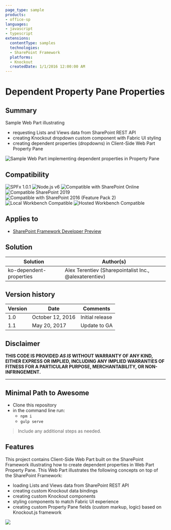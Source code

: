 ```yaml
---
page_type: sample
products:
- office-sp
languages:
- javascript
- typescript
extensions:
  contentType: samples
  technologies:
  - SharePoint Framework
  platforms:
  - Knockout
  createdDate: 1/1/2016 12:00:00 AM
---
```

# Dependent Property Pane Properties

## Summary
Sample Web Part illustrating
* requesting Lists and Views data from SharePoint REST API
* creating Knockout dropdown custom component with Fabric UI styling
* creating dependent properties (dropdowns) in Client-Side Web Part Property Pane

![Sample Web Part implementing dependent properties in Property Pane](./assets/dep-props.png)


## Compatibility

![SPFx 1.0.1](https://img.shields.io/badge/SPFx-1.0.1-green.svg)
![Node.js v6](https://img.shields.io/badge/Node.js-v6-green.svg) 
![Compatible with SharePoint Online](https://img.shields.io/badge/SharePoint%20Online-Compatible-green.svg)
![Compatible SharePoint 2019](https://img.shields.io/badge/SharePoint%20Server%202019-Compatible-green.svg)
![Compatible with SharePoint 2016 (Feature Pack 2)](https://img.shields.io/badge/SharePoint%20Server%202016%20(Feature%20Pack%202)-Compatible-green.svg)
![Local Workbench Compatible](https://img.shields.io/badge/Local%20Workbench-Compatible-green.svg)
![Hosted Workbench Compatible](https://img.shields.io/badge/Hosted%20Workbench-Compatible-green.svg)



## Applies to

* [SharePoint Framework Developer Preview](https://docs.microsoft.com/sharepoint/dev/spfx/sharepoint-framework-overview)

## Solution

Solution|Author(s)
--------|---------
ko-dependent-properties | Alex Terentiev (Sharepointalist Inc., @alexaterentiev)

## Version history

Version|Date|Comments
-------|----|--------
1.0|October 12, 2016|Initial release
1.1|May 20, 2017| Update to GA

## Disclaimer
**THIS CODE IS PROVIDED *AS IS* WITHOUT WARRANTY OF ANY KIND, EITHER EXPRESS OR IMPLIED, INCLUDING ANY IMPLIED WARRANTIES OF FITNESS FOR A PARTICULAR PURPOSE, MERCHANTABILITY, OR NON-INFRINGEMENT.**

---

## Minimal Path to Awesome

- Clone this repository
- in the command line run:
  - `npm i`
  - `gulp serve`

> Include any additional steps as needed.

## Features
This project contains Client-Side Web Part built on the SharePoint Framework illustrating how to create dependent properties in Web Part Property Pane.
This Web Part illustrates the following concepts on top of the SharePoint Framework:

- loading Lists and Views data from SharePoint REST API
- creating custom Knockout data bindings
- creating custom Knockout components
- styling components to match Fabric UI experience
- creating custom Property Pane fields (custom markup, logic) based on Knockout.js framework

<img src="https://telemetry.sharepointpnp.com/sp-dev-fx-webparts/samples/knockout-dependent-properties" />
